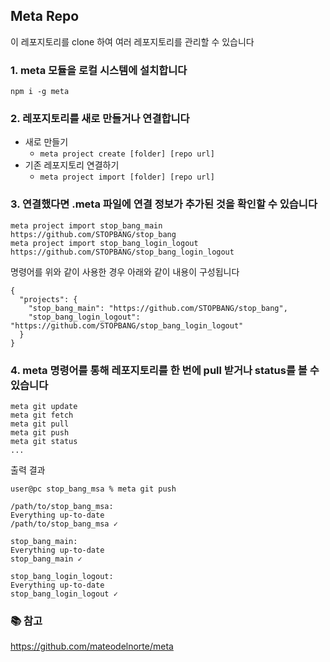 ## Meta Repo

이 레포지토리를 clone 하여 여러 레포지토리를 관리할 수 있습니다

### 1. meta 모듈을 로컬 시스템에 설치합니다

```
npm i -g meta
```

### 2. 레포지토리를 새로 만들거나 연결합니다

- 새로 만들기
    - `meta project create [folder] [repo url]`
- 기존 레포지토리 연결하기
    - `meta project import [folder] [repo url]`

### 3. 연결했다면 .meta 파일에 연결 정보가 추가된 것을 확인할 수 있습니다

```
meta project import stop_bang_main https://github.com/STOPBANG/stop_bang
meta project import stop_bang_login_logout https://github.com/STOPBANG/stop_bang_login_logout
```

명령어를 위와 같이 사용한 경우 아래와 같이 내용이 구성됩니다


```
{
  "projects": {
    "stop_bang_main": "https://github.com/STOPBANG/stop_bang",
    "stop_bang_login_logout": "https://github.com/STOPBANG/stop_bang_login_logout"
  }
}
```

### 4. meta 명령어를 통해 레포지토리를 한 번에 pull 받거나 status를 볼 수 있습니다

```
meta git update
meta git fetch
meta git pull
meta git push
meta git status
...
```

출력 결과

```
user@pc stop_bang_msa % meta git push

/path/to/stop_bang_msa:
Everything up-to-date
/path/to/stop_bang_msa ✓

stop_bang_main:
Everything up-to-date
stop_bang_main ✓

stop_bang_login_logout:
Everything up-to-date
stop_bang_login_logout ✓
```

### 📚 참고

https://github.com/mateodelnorte/meta